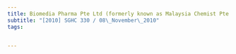 ```yaml
---
title: Biomedia Pharma Pte Ltd (formerly known as Malaysia Chemist Pte Ltd) v TAC Distribution 
subtitle: "[2010] SGHC 330 / 08\_November\_2010"
tags:


---
```


